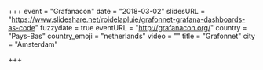 +++
event = "Grafanacon"
date = "2018-03-02"
slidesURL = "https://www.slideshare.net/roidelapluie/grafonnet-grafana-dashboards-as-code"
fuzzydate = true
eventURL = "http://grafanacon.org/"
country = "Pays-Bas"
country_emoji = "netherlands"
video = ""
title = "Grafonnet"
city = "Amsterdam"

+++

